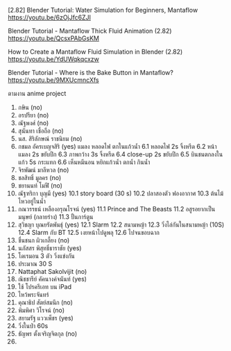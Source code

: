 [2.82] Blender Tutorial: Water Simulation for Beginners, Mantaflow
https://youtu.be/6zOjJfc6ZJI

Blender Tutorial - Mantaflow Thick Fluid Animation (2.82)
https://youtu.be/QcsxPAbGsKM

How to Create a Mantaflow Fluid Simulation in Blender (2.82)
https://youtu.be/YdUWqkqcxzw

Blender Tutorial - Where is the Bake Button in Mantaflow?
https://youtu.be/9MXUcmncXfs


ตามงาน anime project
1. กษิน (no)
2. อรปรียา (no)
3. ณัฐพงศ์ (no)
4. สุนันทา เชื่อถือ (no)
5. นส. สิริลักษณ์ ราชนิยม (no)
6. กชมล อัครเบญจสิริ (yes)
  แมลง หลอดไฟ ตกในแก้วน้ำ 
  6.1 หลอดไฟ 2s จิ้งหรีด
  6.2 หน้าแมลง 2s ขยับปีก
  6.3 ภาพกว้าง 3s จิ้งหรีด
  6.4 close-up 2s ขยับปีก
  6.5 บินชนตกลงในแก้ว 5s กระแทก
  6.6 เห็นหมีนอน หยิกแก้วน้ำ ตกน้ำ กินน้ำ
7. จิรพัฒน์ มาลีหวล (no)
8. ชลสิทธิ์ มูลคร (no)
9.  ชยานนท์ โมฬี (no)
10.  ณัฐฑริกา บุญมี (yes)
  10.1 story board (30 s)
  10.2 ปลาสองตัว ฟองอากาศ
  10.3 ต้นไม้ ไหวอยู่ในน้ำ
11. กณวรรธน์ เหลืองอรุณโรจน์ (yes)
  11.1 Prince and The Beasts
  11.2 อสูรอยากเป็นมนุษย์ (กลายร่าง)
  11.3 ปั้นการ์ตูน
12. สุวิชญา บุณยรัตพันธุ์ (yes)
  12.1 Slarm
  12.2 สนามหญ้า
  12.3 วิ่งไล่กันในสนามหญ้า (10S)
  12.4 Slarm กับ BT
  12.5 เงยหน้าไปดูพลุ 
  12.6 ไปจนขอบฉาก
13. ชื่นชนก ผิวเกลี้ยง (no)
14. นภัสสร พิสุทธิ์ธาราชัย (yes)
  1. โดเรมอน 3 ตัว วิ่งแข่งกัน
  2. ประมาณ 30 S
16. Nattaphat Sakolvijit (no)
17. ณิชชารีย์ คัคนางค์จนันท์ (yes)
  1. ใช้ โปรครีเอท บน iPad
  2. ไหว้พระจันทร์
19. คุณาธิป สัตย์สมนึก (no)
21. พิมพิศา วิโรจน์ (no)
22. สยามรัฐ แววเพ็ชร (yes)
  1.  วิ่งในป่า 60s
24. ธัญพร ตั้งเจริญจิตกุล (no)
25. 


